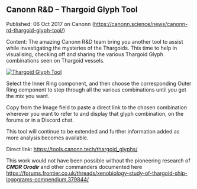 ## Canonn R&#038;D &#8211; Thargoid Glyph Tool

Published: 06 Oct 2017 on Canonn (https://canonn.science/news/canonn-rd-thargoid-glyph-tool/)

Content: The amazing Canonn R&D team bring you another tool to assist while investigating the mysteries of the Thargoids.  This time to help in visualising, checking off and sharing the various Thargoid Glyph combinations seen on Thargoid vessels.

[![Thargoid Glyph Tool](https://canonn.science/wp-content/uploads/2017/10/ThargoidGlyphsTool-300x246.png)](https://tools.canonn.tech/thargoid_glyphs/)

Select the Inner Ring component, and then choose the corresponding Outer Ring component to step through all the various combinations until you get the mix you want.

Copy from the Image field to paste a direct link to the chosen combination wherever you want to refer to and display that glyph combination, on the forums or in a Discord chat.

This tool will continue to be extended and further information added as more analysis becomes available.

Direct link: https://tools.canonn.tech/thargoid_glyphs/

This work would not have been possible without the pioneering research of ***CMDR Orodir*** and other commanders documented here https://forums.frontier.co.uk/threads/xenobiology-study-of-thargoid-ship-logograms-compendium.379844/